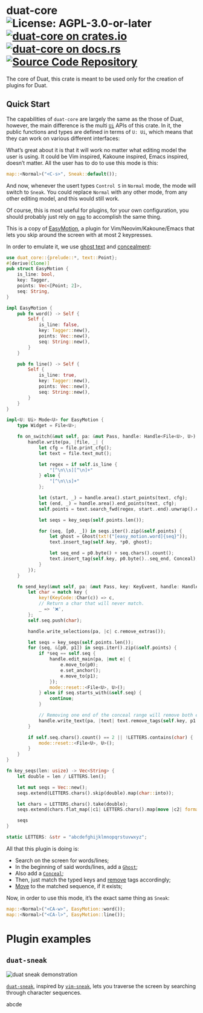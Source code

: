# duat-core ![License: AGPL-3.0-or-later](https://img.shields.io/badge/license-AGPL--3.0--or--later-blue) [![duat-core on crates.io](https://img.shields.io/crates/v/duat-core)](https://crates.io/crates/duat-core) [![duat-core on docs.rs](https://docs.rs/duat-core/badge.svg)](https://docs.rs/duat-core) [![Source Code Repository](https://img.shields.io/badge/Code-On%20GitHub-blue?logo=GitHub)](https://github.com/AhoyISki/duat/tree/master/duat-core)

The core of Duat, this crate is meant to be used only for the
creation of plugins for Duat.

## Quick Start

The capabilities of `duat-core` are largely the same as the those
of Duat, however, the main difference is the multi [`Ui`][__link0] APIs of
this crate. In it, the public functions and types are defined in
terms of `U: Ui`,  which means that they can work on various
different interfaces:

What’s great about it is that it will work no matter what editing
model the user is using. It could be Vim inspired, Kakoune
inspired, Emacs inspired, doesn’t matter. All the user has to do
to use this mode is this:

```rust
map::<Normal>("<C-s>", Sneak::default());
```

And now, whenever the usert types `Control S` in `Normal` mode,
the mode will switch to `Sneak`. You could replace `Normal` with
any other mode, from any other editing model, and this would still
work.

Of course, this is most useful for plugins, for your own
configuration, you should probably just rely on [`map`][__link1] to
accomplish the same thing.

This is a copy of [EasyMotion][__link2], a plugin for
Vim/Neovim/Kakoune/Emacs that lets you skip around the screen with
at most 2 keypresses.

In order to emulate it, we use [ghost text][__link3] and [concealment][__link4]:

```rust
use duat_core::{prelude::*, text::Point};
#[derive(Clone)]
pub struct EasyMotion {
    is_line: bool,
    key: Tagger,
    points: Vec<[Point; 2]>,
    seq: String,
}

impl EasyMotion {
    pub fn word() -> Self {
        Self {
            is_line: false,
            key: Tagger::new(),
            points: Vec::new(),
            seq: String::new(),
        }
    }

    pub fn line() -> Self {
        Self {
            is_line: true,
            key: Tagger::new(),
            points: Vec::new(),
            seq: String::new(),
        }
    }
}

impl<U: Ui> Mode<U> for EasyMotion {
    type Widget = File<U>;

    fn on_switch(&mut self, pa: &mut Pass, handle: Handle<File<U>, U>) {
        handle.write(pa, |file, _| {
            let cfg = file.print_cfg();
            let text = file.text_mut();

            let regex = if self.is_line {
                "[^\n\\s][^\n]+"
            } else {
                "[^\n\\s]+"
            };

            let (start, _) = handle.area().start_points(text, cfg);
            let (end, _) = handle.area().end_points(text, cfg);
            self.points = text.search_fwd(regex, start..end).unwrap().collect();

            let seqs = key_seqs(self.points.len());

            for (seq, [p0, _]) in seqs.iter().zip(&self.points) {
                let ghost = Ghost(txt!("[easy_motion.word]{seq}"));
                text.insert_tag(self.key, *p0, ghost);

                let seq_end = p0.byte() + seq.chars().count();
                text.insert_tag(self.key, p0.byte()..seq_end, Conceal);
            }
        });
    }

    fn send_key(&mut self, pa: &mut Pass, key: KeyEvent, handle: Handle<File<U>, U>) {
        let char = match key {
            key!(KeyCode::Char(c)) => c,
            // Return a char that will never match.
            _ => '❌',
        };
        self.seq.push(char);

        handle.write_selections(pa, |c| c.remove_extras());

        let seqs = key_seqs(self.points.len());
        for (seq, &[p0, p1]) in seqs.iter().zip(&self.points) {
            if *seq == self.seq {
                handle.edit_main(pa, |mut e| {
                    e.move_to(p0);
                    e.set_anchor();
                    e.move_to(p1);
                });
                mode::reset::<File<U>, U>();
            } else if seq.starts_with(&self.seq) {
                continue;
            }

            // Removing one end of the conceal range will remove both ends.
            handle.write_text(pa, |text| text.remove_tags(self.key, p1.byte()));
        }

        if self.seq.chars().count() == 2 || !LETTERS.contains(char) {
            mode::reset::<File<U>, U>();
        }
    }
}

fn key_seqs(len: usize) -> Vec<String> {
    let double = len / LETTERS.len();

    let mut seqs = Vec::new();
    seqs.extend(LETTERS.chars().skip(double).map(char::into));

    let chars = LETTERS.chars().take(double);
    seqs.extend(chars.flat_map(|c1| LETTERS.chars().map(move |c2| format!("{c1}{c2}"))));

    seqs
}

static LETTERS: &str = "abcdefghijklmnopqrstuvwxyz";
```

All that this plugin is doing is:

* Search on the screen for words/lines;
* In the beginning of said words/lines, add a [`Ghost`][__link5];
* Also add a [`Conceal`][__link6];
* Then, just match the typed keys and [remove][__link7] tags accordingly;
* [Move][__link8] to the matched sequence, if it exists;

Now, in order to use this mode, it’s the exact same thing as
`Sneak`:

```rust
map::<Normal>("<CA-w>", EasyMotion::word());
map::<Normal>("<CA-l>", EasyMotion::line());
```


# Plugin examples

## `duat-sneak`

![duat sneak demonstration](../assets/new-demontration.gif)

[`duat-sneak`], inspired by [`vim-sneak`], lets you traverse the
screen by searching through character sequences.

abcde

[`duat-sneak`]: https://github.com/AhoyISki/duat-sneak
[`vim-sneak`]: https://github.com/justinmk/vim-sneak
 [__cargo_doc2readme_dependencies_info]: ggGkYW0BYXSEG5OkJcgecQu9G-7ULsYFztE3G0VDp5QmqsNwGxojJZu3dIVvYXKEG4sEp1FGs1qkGzpiuCkL9zwqG0Ef9oCA893OG4ztl0I7Rre9YWSBg2lkdWF0LWNvcmVlMC41LjFpZHVhdF9jb3Jl
 [__link0]: https://docs.rs/duat-core/0.5.1/duat_core/?search=ui::Ui
 [__link1]: https://docs.rs/duat/0.2.0/duat/prelude/fn.map.html
 [__link2]: https://github.com/easymotion/vim-easymotion
 [__link3]: https://docs.rs/duat-core/0.5.1/duat_core/?search=text::Ghost
 [__link4]: https://docs.rs/duat-core/0.5.1/duat_core/?search=text::Conceal
 [__link5]: https://docs.rs/duat-core/0.5.1/duat_core/?search=text::Ghost
 [__link6]: https://docs.rs/duat-core/0.5.1/duat_core/?search=text::Conceal
 [__link7]: https://docs.rs/duat-core/0.5.1/duat_core/?search=text::Text::remove_tags
 [__link8]: https://docs.rs/duat-core/0.5.1/duat_core/?search=mode::Cursor::move_to
